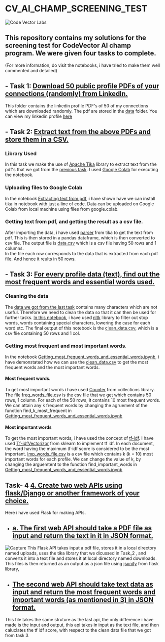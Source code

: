 # CV_AI_CHAMP_SCREENING_TEST
![Code Vector Labs](https://user-images.githubusercontent.com/53142482/91476170-3b058500-e8ba-11ea-944e-be64dd75d13f.PNG)

## This repository contains my solutions for the screening test for CodeVector AI champ program. We were given four tasks to complete. 
(For more information, do visit the notebooks, i have tried to make them well commented and detailed)
## - Task 1: [Download 50 public profile PDFs of your connections (randomly) from LinkedIn.](/Task_1/)

This folder contains the linkedin profile PDF's of 50 of my connections which are downloaded randomly. The pdf are stored in the [data](https://github.com/hardikkamboj/CV_AI_CHAMP_SCREENING_TEST/tree/master/Task_1/data) folder.
You can view my linkedin profile [here](https://www.linkedin.com/in/hardik-kamboj-61288b19b/) 

## - Task 2: [Extract text from the above PDFs and store them in a CSV.](/Task_2/)
### Library Used
In this task we make the use of [Apache Tika](http://tika.apache.org/0.5/documentation.html) library to extract text from the pdf's that we got from the [previous task](/Task_1/). 
I used [Google Colab](https://colab.research.google.com/drive/1hlpaojcobuF7zuupBXI3NQDEjxJBKRe-) for executing the notebook. <br> 
### Uploading files to Google Colab
In the notebook [Extracting text from pdf](https://github.com/hardikkamboj/CV_AI_CHAMP_SCREENING_TEST/blob/master/Task_2/extracting_text_from_pdf.ipynb), i have shown have we can install tika in notebook with just a line of code. Data can be uploaded on Google Colab from local machine using files from google.colab.<br>
### Getting text from pdf, and getting the result as a csv file.
After importing the data, i have used [parser](https://tika.apache.org/0.7/parser.html) from tika to get the text from pdf. This is then stored in a pandas dataframe, which is then converted to csv file. The output file is [data.csv](https://github.com/hardikkamboj/CV_AI_CHAMP_SCREENING_TEST/blob/master/Task_2/data.csv) which is a csv file having 50 rows and 1 columns. <br> 
In the file each row corresponds to the data that is extracted from each pdf file. And hence it reults in 50 rows.

## - Task 3: [For every profile data (text), find out the most frequent words and essential words used.](/Task_3/)
### Cleaning the data
The [data we got from the last task](https://github.com/hardikkamboj/CV_AI_CHAMP_SCREENING_TEST/blob/master/Task_2/data.csv) contains many characters which are not useful. Therefore we need to clean the data so that it can then be used for further tasks. [In this notebook](https://github.com/hardikkamboj/CV_AI_CHAMP_SCREENING_TEST/blob/master/Task_3/Remove_stop_words_and_clean_data.ipynb), i have used [nltk](https://www.nltk.org/book/ch01.html) library to filter out stop words, words containing special characters, lowering the case for each word etc. The final output of this notebook is the [clean_data.csv](https://github.com/hardikkamboj/CV_AI_CHAMP_SCREENING_TEST/blob/master/Task_3/clean_data.csv), which is a csv flie containing 50 rows and 1 col. 
### Getting most frequent and most important words. 
In the notebook [Getting_most_frequent_words_and_essential_words.ipynb](https://github.com/hardikkamboj/CV_AI_CHAMP_SCREENING_TEST/blob/master/Task_3/Getting_most_frequent_words_and_essential_words.ipynb), i have demonstated how we can use the [clean_data.csv](https://github.com/hardikkamboj/CV_AI_CHAMP_SCREENING_TEST/blob/master/Task_3/clean_data.csv) to get the most frequent words and the most important words. 
#### Most frequent words. 
To get most important words i have used [Counter](https://docs.python.org/3.1/library/collections.html#:~:text=A%20Counter%20is%20a%20dict,including%20zero%20or%20negative%20counts.) from collections library. The file [freq_words_file.csv](https://github.com/hardikkamboj/CV_AI_CHAMP_SCREENING_TEST/blob/master/Task_3/freq_words_file.csv) is the csv file that we get which contains 50 rows, 1 column. For each of the 50 rows, it contains 10 most frequent words. We can attain any k frequent words by changing the agruement of the function find_k_most_frequent in [Getting_most_frequent_words_and_essential_words.ipynb](https://github.com/hardikkamboj/CV_AI_CHAMP_SCREENING_TEST/blob/master/Task_3/Getting_most_frequent_words_and_essential_words.ipynb)
#### Most important words 
To get the most important words, i have used the concept of [tf-idf](http://www.tfidf.com/#:~:text=Thus%2C%20the%20term%20frequency%20is,how%20important%20a%20term%20is.). I have used [Tf-idfVectorizor](https://scikit-learn.org/stable/modules/generated/sklearn.feature_extraction.text.TfidfVectorizer.html) from sklearn to implement tf idf. In each document, the word having the maximum tf-idf score is considered to be the most important. [Imp_words_file.csv](https://github.com/hardikkamboj/CV_AI_CHAMP_SCREENING_TEST/blob/master/Task_3/imp_words_file.csv) is a csv file which contains k (k = 10) most important words for each profile. We can change the value of k, by changing the arguemtent to the function find_important_words in [Getting_most_frequent_words_and_essential_words.ipynb](https://github.com/hardikkamboj/CV_AI_CHAMP_SCREENING_TEST/blob/master/Task_3/Getting_most_frequent_words_and_essential_words.ipynb)

## Task- 4 [4. Create two web APIs using flask/Django or another framework of your choice.](/Task_4/)
Here i have used Flask for making APIs. 
- ## [a. The first web API should take a PDF file as input and return the text in it in JSON format.](/Task_4/api_1_pdf_to_json/)
![Capture](https://user-images.githubusercontent.com/53142482/91533195-1a2a4780-e92d-11ea-840b-c580f4450c5c.PNG)
This Flask API takes input a pdf file, stores it in a local directory named uploads, uses the tika library that we dicussed in Task_2 , and converts it into a text file and stores it at local directory named downloads. 
This files is then returned as an output as a json file using [jsonify](https://www.fullstackpython.com/flask-json-jsonify-examples.html)  from flask library,
- ## [The second web API should take text data as input and return the most frequent words and important words (as mentioned in 3) in JSON format.](/Task_4/api_2_get_imp_words/)
This file takes the same struture as the last api, the only difference i have made is the input and output, this api takes in input as the text file, and then caluclates the tf idf score, with respect to the clean data file that we got from task 3. 
